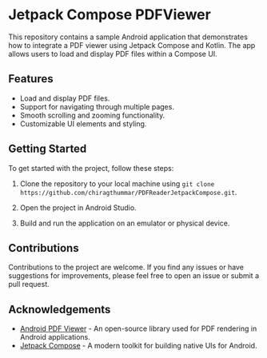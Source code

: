 # Jetpack Compose PDFViewer

This repository contains a sample Android application that demonstrates how to integrate a PDF viewer using Jetpack Compose and Kotlin. The app allows users to load and display PDF files within a Compose UI.

## Features
- Load and display PDF files.
- Support for navigating through multiple pages.
- Smooth scrolling and zooming functionality.
- Customizable UI elements and styling.

## Getting Started
To get started with the project, follow these steps:

1. Clone the repository to your local machine using `git clone https://github.com/chiragthummar/PDFReaderJetpackCompose.git`.

2. Open the project in Android Studio.

3. Build and run the application on an emulator or physical device.

## Contributions
Contributions to the project are welcome. If you find any issues or have suggestions for improvements, please feel free to open an issue or submit a pull request.

## Acknowledgements
- [Android PDF Viewer](https://github.com/barteksc/AndroidPdfViewer) - An open-source library used for PDF rendering in Android applications.
- [Jetpack Compose](https://developer.android.com/jetpack/compose) - A modern toolkit for building native UIs for Android.
